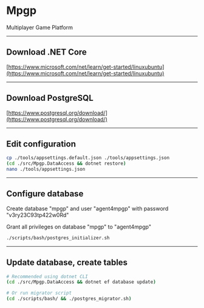 # Mpgp

Multiplayer Game Platform

---

## Download .NET Core

[https://www.microsoft.com/net/learn/get-started/linuxubuntu](https://www.microsoft.com/net/learn/get-started/linuxubuntu)

---

## Download PostgreSQL

[https://www.postgresql.org/download/](https://www.postgresql.org/download/)

---

## Edit configuration

```sh
cp ./tools/appsettings.default.json ./tools/appsettings.json
(cd ./src/Mpgp.DataAccess && dotnet restore)
nano ./tools/appsettings.json
```

---

## Configure database

Create database "mpgp" and user "agent4mpgp" with password "v3ry23C93tp422w0Rd"

Grant all privileges on database "mpgp" to "agent4mpgp"

```sh
./scripts/bash/postgres_initializer.sh
```

---

## Update database, create tables

```sh
# Recommended using dotnet CLI
(cd ./src/Mpgp.DataAccess && dotnet ef database update)

# Or run migrator script
(cd ./scripts/bash/ && ./postgres_migrator.sh)
```
